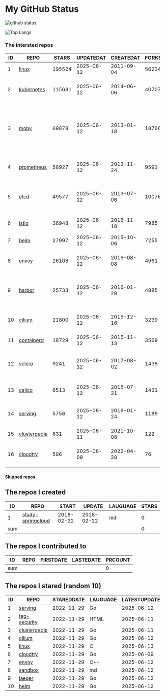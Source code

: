 # My GitHub Status

<img src="https://github-readme-stats-1.yihong0618.vercel.app/api?username=daoqingniu&show_icons=true&&&hide_title=true&count_private=true" alt="github status" />

![Top Langs](https://github-readme-stats-1.yihong0618.vercel.app/api/top-langs/?username=daoqingniu&layout=compact)

<!--START_SECTION:github_repos-->
### The intersted repos
| ID |                              REPO                               | STARS  | UPDATEDAT  | CREATEDAT  | FORKSCOUNT |                                                DESCRIPTIONS                                                |
|----|-----------------------------------------------------------------|--------|------------|------------|------------|------------------------------------------------------------------------------------------------------------|
|  1 | [linux](https://github.com/torvalds/linux)                      | 195524 | 2025-06-12 | 2011-09-04 |      56234 | Linux kernel source tree                                                                                   |
|  2 | [kubernetes](https://github.com/kubernetes/kubernetes)          | 115681 | 2025-06-12 | 2014-06-06 |      40707 | Production-Grade Container Scheduling and Management                                                       |
|  3 | [moby](https://github.com/moby/moby)                            |  69878 | 2025-06-12 | 2013-01-18 |      18766 | The Moby Project - a collaborative project for the container ecosystem to assemble container-based systems |
|  4 | [prometheus](https://github.com/prometheus/prometheus)          |  58927 | 2025-06-12 | 2012-11-24 |       9591 | The Prometheus monitoring system and time series database.                                                 |
|  5 | [etcd](https://github.com/etcd-io/etcd)                         |  49577 | 2025-06-12 | 2013-07-06 |      10076 | Distributed reliable key-value store for the most critical data of a distributed system                    |
|  6 | [istio](https://github.com/istio/istio)                         |  36948 | 2025-06-12 | 2016-11-18 |       7985 | Connect, secure, control, and observe services.                                                            |
|  7 | [helm](https://github.com/helm/helm)                            |  27997 | 2025-06-12 | 2015-10-06 |       7255 | The Kubernetes Package Manager                                                                             |
|  8 | [envoy](https://github.com/envoyproxy/envoy)                    |  26108 | 2025-06-12 | 2016-08-08 |       4961 | Cloud-native high-performance edge/middle/service proxy                                                    |
|  9 | [harbor](https://github.com/goharbor/harbor)                    |  25733 | 2025-06-12 | 2016-01-28 |       4885 | An open source trusted cloud native registry project that stores, signs, and scans content.                |
| 10 | [cilium](https://github.com/cilium/cilium)                      |  21800 | 2025-06-12 | 2015-12-16 |       3239 | eBPF-based Networking, Security, and Observability                                                         |
| 11 | [containerd](https://github.com/containerd/containerd)          |  18729 | 2025-06-12 | 2015-11-13 |       3569 | An open and reliable container runtime                                                                     |
| 12 | [velero](https://github.com/vmware-tanzu/velero)                |   9241 | 2025-06-12 | 2017-08-02 |       1438 | Backup and migrate Kubernetes applications and their persistent volumes                                    |
| 13 | [calico](https://github.com/projectcalico/calico)               |   6513 | 2025-06-12 | 2016-07-21 |       1431 | Cloud native networking and network security                                                               |
| 14 | [serving](https://github.com/knative/serving)                   |   5756 | 2025-06-12 | 2018-01-24 |       1189 | Kubernetes-based, scale-to-zero, request-driven compute                                                    |
| 15 | [clusterpedia](https://github.com/clusterpedia-io/clusterpedia) |    831 | 2025-06-11 | 2021-10-08 |        122 | The Encyclopedia of Kubernetes clusters                                                                    |
| 16 | [cloudtty](https://github.com/cloudtty/cloudtty)                |    596 | 2025-06-09 | 2022-04-28 |         76 | A Friendly Kubernetes CloudShell (Web Terminal) !                                                          |



#### Skipped repos
<!--END_SECTION:github_repos-->

<!--START_SECTION:my_github-->
## The repos I created
| ID  |                                 REPO                                 |   START    |   UPDATE   | LAUGUAGE | STARS |
|-----|----------------------------------------------------------------------|------------|------------|----------|-------|
|   1 | [study-springcloud](https://github.com/daoqingniu/study-springcloud) | 2018-02-22 | 2018-02-22 | md       |     0 |
| sum |                                                                      |            |            |          |     0 |

## The repos I contributed to
| ID  | REPO | FIRSTDATE | LASTEDATE | PRCOUNT |
|-----|------|-----------|-----------|---------|
| sum |      |           |           |       0 |

## The repos I stared (random 10)
| ID |                              REPO                               | STAREDDATE | LAUGUAGE | LATESTUPDATE |
|----|-----------------------------------------------------------------|------------|----------|--------------|
|  1 | [serving](https://github.com/knative/serving)                   | 2022-11-29 | Go       | 2025-06-12   |
|  2 | [tag-security](https://github.com/cncf/tag-security)            | 2022-11-29 | HTML     | 2025-06-11   |
|  3 | [clusterpedia](https://github.com/clusterpedia-io/clusterpedia) | 2022-11-29 | Go       | 2025-06-11   |
|  4 | [cilium](https://github.com/cilium/cilium)                      | 2022-11-29 | Go       | 2025-06-12   |
|  5 | [linux](https://github.com/torvalds/linux)                      | 2022-11-29 | C        | 2025-06-13   |
|  6 | [cloudtty](https://github.com/cloudtty/cloudtty)                | 2022-11-29 | Go       | 2025-06-09   |
|  7 | [envoy](https://github.com/envoyproxy/envoy)                    | 2022-11-29 | C++      | 2025-06-12   |
|  8 | [sandbox](https://github.com/cncf/sandbox)                      | 2022-11-29 | md       | 2025-06-12   |
|  9 | [jaeger](https://github.com/jaegertracing/jaeger)               | 2022-11-29 | Go       | 2025-06-12   |
| 10 | [helm](https://github.com/helm/helm)                            | 2022-11-29 | Go       | 2025-06-12   |

<!--END_SECTION:my_github-->
